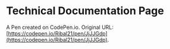 # Technical Documentation Page

A Pen created on CodePen.io. Original URL: [https://codepen.io/Ribal21/pen/JjJJGdp](https://codepen.io/Ribal21/pen/JjJJGdp).


